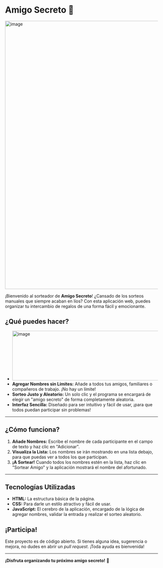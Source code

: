 # Amigo Secreto 🎁
<img width="949" height="881" alt="image" src="https://github.com/user-attachments/assets/e3a2b76b-142a-4ca0-86e8-a6590aa832f8" />

¡Bienvenido al sorteador de **Amigo Secreto**! ¿Cansado de los sorteos manuales que siempre acaban en líos? Con esta aplicación web, puedes organizar tu intercambio de regalos de una forma fácil y emocionante.

## ¿Qué puedes hacer?
- <img width="659" height="163" alt="image" src="https://github.com/user-attachments/assets/f4a12689-3630-40d0-a2bd-2f55d7fdad3b" />
- **Agregar Nombres sin Límites:** Añade a todos tus amigos, familiares o compañeros de trabajo. ¡No hay un límite!
- **Sorteo Justo y Aleatorio:** Un solo clic y el programa se encargará de elegir un "amigo secreto" de forma completamente aleatoria.
- **Interfaz Sencilla:** Diseñado para ser intuitivo y fácil de usar, ¡para que todos puedan participar sin problemas!

---

## ¿Cómo funciona?

1.  **Añade Nombres:** Escribe el nombre de cada participante en el campo de texto y haz clic en "Adicionar".
2.  **Visualiza la Lista:** Los nombres se irán mostrando en una lista debajo, para que puedas ver a todos los que participan.
3.  **¡A Sortear!** Cuando todos los nombres estén en la lista, haz clic en "Sortear Amigo" y la aplicación mostrará el nombre del afortunado.

---

## Tecnologías Utilizadas

- **HTML:** La estructura básica de la página.
- **CSS:** Para darle un estilo atractivo y fácil de usar.
- **JavaScript:** El cerebro de la aplicación, encargado de la lógica de agregar nombres, validar la entrada y realizar el sorteo aleatorio.

## ¡Participa!

Este proyecto es de código abierto. Si tienes alguna idea, sugerencia o mejora, no dudes en abrir un *pull request*. ¡Toda ayuda es bienvenida!

---

**¡Disfruta organizando tu próximo amigo secreto!** 🥳
